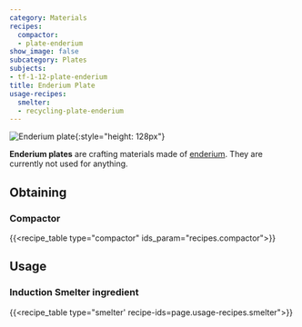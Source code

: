 ```yaml
---
category: Materials
recipes:
  compactor:
  - plate-enderium
show_image: false
subcategory: Plates
subjects:
- tf-1-12-plate-enderium
title: Enderium Plate
usage-recipes:
  smelter:
  - recycling-plate-enderium
---
```


![Enderium plate](/images/docs/1.12/thermal-foundation/plate-enderium.png){:style="height: 128px"}


**Enderium plates** are crafting materials made of
[enderium](../enderium-ingot/). They are currently not used for anything.


Obtaining
---------

### Compactor
{{<recipe_table type="compactor" ids_param="recipes.compactor">}}


Usage
-----

### Induction Smelter ingredient
{{<recipe_table type="smelter' recipe-ids=page.usage-recipes.smelter">}}
